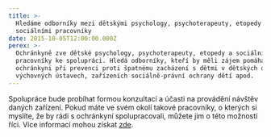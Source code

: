 ```yaml
---
title: >-
  Hledáme odborníky mezi dětskými psychology, psychoterapeuty, etopedy a
  sociálními pracovníky
date: 2015-10-05T12:00:00.000Z
perex: >-
  Ochránkyně zve dětské psychology, psychoterapeuty, etopedy a sociální
  pracovníky ke spolupráci. Hledá odborníky, kteří by měli zájem pomáhat
  ochránkyni při prevenci proti špatnému zacházení s dětmi v dětských domovech,
  výchovných ústavech, zařízeních sociálně-právní ochrany dětí apod.
---
```




Spolupráce bude 
probíhat formou konzultací a účasti na provádění návštěv daných 
zařízení. Pokud máte ve svém okolí takové pracovníky, o
kterých si myslíte, že by rádi s ochránkyní spolupracovali, můžete jim o
této možnosti říci. Více informací mohou získat [zde](http://www.ochrance.cz/aktualne/tiskove-zpravy-2015/hledame-odborniky-z-rad-detskych-psychologu-psychoterapeutu-etopedu-a-socialnich-pracovn/). 


